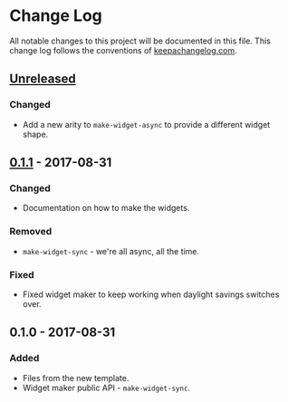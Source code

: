 # Change Log
All notable changes to this project will be documented in this file. This change log follows the conventions of [keepachangelog.com](http://keepachangelog.com/).

## [Unreleased]
### Changed
- Add a new arity to `make-widget-async` to provide a different widget shape.

## [0.1.1] - 2017-08-31
### Changed
- Documentation on how to make the widgets.

### Removed
- `make-widget-sync` - we're all async, all the time.

### Fixed
- Fixed widget maker to keep working when daylight savings switches over.

## 0.1.0 - 2017-08-31
### Added
- Files from the new template.
- Widget maker public API - `make-widget-sync`.

[Unreleased]: https://github.com/your-name/wma-clj/compare/0.1.1...HEAD
[0.1.1]: https://github.com/your-name/wma-clj/compare/0.1.0...0.1.1
